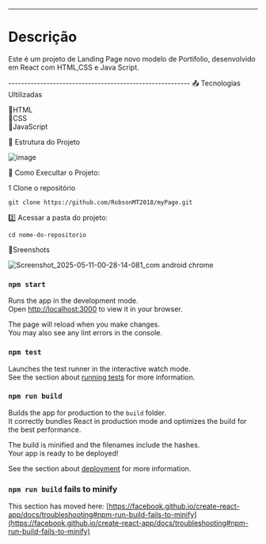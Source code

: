 ---------------------------------------------------------
# Descrição
<p>Este é um projeto de Landing Page novo modelo de Portifolio, desenvolvido em React com HTML,CSS e Java Script.</p>
---------------------------------------------------------
📤 Tecnologias Ultilizadas

📌HTML<br>
📌CSS<br>
📌JavaScript

📁 Estrutura do Projeto

![image](https://github.com/user-attachments/assets/4f21103b-c9f0-4b24-bfa2-a7ed434ebd7d)


📀 Como Execultar o Projeto:

1️ Clone o repositório
  
    git clone https://github.com/RobsonMT2018/myPage.git

2️⃣ Acessar a pasta do projeto:

    cd nome-do-repositorio

📸Sreenshots

![Screenshot_2025-05-11-00-28-14-081_com android chrome](https://github.com/user-attachments/assets/850b1591-77e8-467a-b53f-66632cd9d092)

### `npm start`

Runs the app in the development mode.\
Open [http://localhost:3000](http://localhost:3000) to view it in your browser.

The page will reload when you make changes.\
You may also see any lint errors in the console.

### `npm test`

Launches the test runner in the interactive watch mode.\
See the section about [running tests](https://facebook.github.io/create-react-app/docs/running-tests) for more information.

### `npm run build`

Builds the app for production to the `build` folder.\
It correctly bundles React in production mode and optimizes the build for the best performance.

The build is minified and the filenames include the hashes.\
Your app is ready to be deployed!

See the section about [deployment](https://facebook.github.io/create-react-app/docs/deployment) for more information.


### `npm run build` fails to minify

This section has moved here: [https://facebook.github.io/create-react-app/docs/troubleshooting#npm-run-build-fails-to-minify](https://facebook.github.io/create-react-app/docs/troubleshooting#npm-run-build-fails-to-minify)
